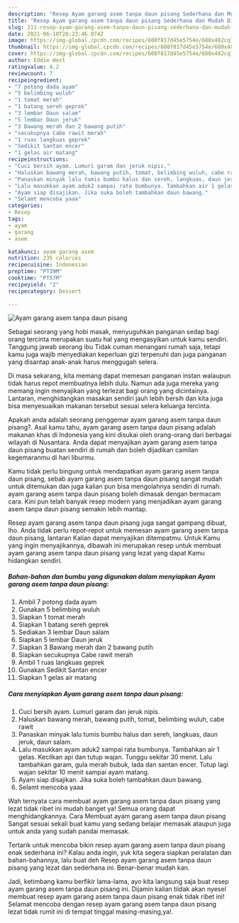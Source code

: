```yaml
---
description: "Resep Ayam garang asem tanpa daun pisang Sederhana dan Mudah Dibuat"
title: "Resep Ayam garang asem tanpa daun pisang Sederhana dan Mudah Dibuat"
slug: 211-resep-ayam-garang-asem-tanpa-daun-pisang-sederhana-dan-mudah-dibuat
date: 2021-06-10T20:23:46.074Z
image: https://img-global.cpcdn.com/recipes/608f817d45e5754e/680x482cq70/ayam-garang-asem-tanpa-daun-pisang-foto-resep-utama.jpg
thumbnail: https://img-global.cpcdn.com/recipes/608f817d45e5754e/680x482cq70/ayam-garang-asem-tanpa-daun-pisang-foto-resep-utama.jpg
cover: https://img-global.cpcdn.com/recipes/608f817d45e5754e/680x482cq70/ayam-garang-asem-tanpa-daun-pisang-foto-resep-utama.jpg
author: Eddie West
ratingvalue: 4.2
reviewcount: 7
recipeingredient:
- "7 potong dada ayam"
- "5 belimbing wuluh"
- "1 tomat merah"
- "1 batang sereh geprek"
- "3 lembar Daun salam"
- "5 lembar Daun jeruk"
- "3 Bawang merah dan 2 bawang putih"
- "secukupnya Cabe rawit merah"
- "1 ruas langkuas geprek"
- "Sedikit Santan encer"
- "1 gelas air matang"
recipeinstructions:
- "Cuci bersih ayam. Lumuri garam dan jeruk nipis."
- "Haluskan bawang merah, bawang putih, tomat, belimbing wuluh, cabe rawit"
- "Panaskan minyak lalu tumis bumbu halus dan sereh, langkuas, daun jeruk, daun salam."
- "Lalu masukkan ayam aduk2 sampai rata bumbunya. Tambahkan air 1 gelas. Kecilkan api dan tutup wajan. Tunggu sekitar 30 menit. Lalu tambahkan garam, gula merah bubuk, lada dan santan encer. Tutup lagi wajan sekitar 10 menit sampai ayam matang."
- "Ayam siap disajikan. Jika suka boleh tambahkan daun bawang."
- "Selamt mencoba yaaa"
categories:
- Resep
tags:
- ayam
- garang
- asem

katakunci: ayam garang asem 
nutrition: 235 calories
recipecuisine: Indonesian
preptime: "PT39M"
cooktime: "PT57M"
recipeyield: "2"
recipecategory: Dessert

---
```



![Ayam garang asem tanpa daun pisang](https://img-global.cpcdn.com/recipes/608f817d45e5754e/680x482cq70/ayam-garang-asem-tanpa-daun-pisang-foto-resep-utama.jpg)

Sebagai seorang yang hobi masak, menyuguhkan panganan sedap bagi orang tercinta merupakan suatu hal yang mengasyikan untuk kamu sendiri. Tanggung jawab seorang ibu Tidak cuman menangani rumah saja, tetapi kamu juga wajib menyediakan keperluan gizi terpenuhi dan juga panganan yang disantap anak-anak harus menggugah selera.

Di masa  sekarang, kita memang dapat memesan panganan instan walaupun tidak harus repot membuatnya lebih dulu. Namun ada juga mereka yang memang ingin menyajikan yang terlezat bagi orang yang dicintainya. Lantaran, menghidangkan masakan sendiri jauh lebih bersih dan kita juga bisa menyesuaikan makanan tersebut sesuai selera keluarga tercinta. 



Apakah anda adalah seorang penggemar ayam garang asem tanpa daun pisang?. Asal kamu tahu, ayam garang asem tanpa daun pisang adalah makanan khas di Indonesia yang kini disukai oleh orang-orang dari berbagai wilayah di Nusantara. Anda dapat menyajikan ayam garang asem tanpa daun pisang buatan sendiri di rumah dan boleh dijadikan camilan kegemaranmu di hari liburmu.

Kamu tidak perlu bingung untuk mendapatkan ayam garang asem tanpa daun pisang, sebab ayam garang asem tanpa daun pisang sangat mudah untuk ditemukan dan juga kalian pun bisa mengolahnya sendiri di rumah. ayam garang asem tanpa daun pisang boleh dimasak dengan bermacam cara. Kini pun telah banyak resep modern yang menjadikan ayam garang asem tanpa daun pisang semakin lebih mantap.

Resep ayam garang asem tanpa daun pisang juga sangat gampang dibuat, lho. Anda tidak perlu repot-repot untuk memesan ayam garang asem tanpa daun pisang, lantaran Kalian dapat menyajikan ditempatmu. Untuk Kamu yang ingin menyajikannya, dibawah ini merupakan resep untuk membuat ayam garang asem tanpa daun pisang yang lezat yang dapat Kamu hidangkan sendiri.

<!--inarticleads1-->

##### Bahan-bahan dan bumbu yang digunakan dalam menyiapkan Ayam garang asem tanpa daun pisang:

1. Ambil 7 potong dada ayam
1. Gunakan 5 belimbing wuluh
1. Siapkan 1 tomat merah
1. Siapkan 1 batang sereh geprek
1. Sediakan 3 lembar Daun salam
1. Siapkan 5 lembar Daun jeruk
1. Siapkan 3 Bawang merah dan 2 bawang putih
1. Siapkan secukupnya Cabe rawit merah
1. Ambil 1 ruas langkuas geprek
1. Gunakan Sedikit Santan encer
1. Siapkan 1 gelas air matang




<!--inarticleads2-->

##### Cara menyiapkan Ayam garang asem tanpa daun pisang:

1. Cuci bersih ayam. Lumuri garam dan jeruk nipis.
1. Haluskan bawang merah, bawang putih, tomat, belimbing wuluh, cabe rawit
1. Panaskan minyak lalu tumis bumbu halus dan sereh, langkuas, daun jeruk, daun salam.
1. Lalu masukkan ayam aduk2 sampai rata bumbunya. Tambahkan air 1 gelas. Kecilkan api dan tutup wajan. Tunggu sekitar 30 menit. Lalu tambahkan garam, gula merah bubuk, lada dan santan encer. Tutup lagi wajan sekitar 10 menit sampai ayam matang.
1. Ayam siap disajikan. Jika suka boleh tambahkan daun bawang.
1. Selamt mencoba yaaa




Wah ternyata cara membuat ayam garang asem tanpa daun pisang yang lezat tidak ribet ini mudah banget ya! Semua orang dapat menghidangkannya. Cara Membuat ayam garang asem tanpa daun pisang Sangat sesuai sekali buat kamu yang sedang belajar memasak ataupun juga untuk anda yang sudah pandai memasak.

Tertarik untuk mencoba bikin resep ayam garang asem tanpa daun pisang enak sederhana ini? Kalau anda ingin, yuk kita segera siapkan peralatan dan bahan-bahannya, lalu buat deh Resep ayam garang asem tanpa daun pisang yang lezat dan sederhana ini. Benar-benar mudah kan. 

Jadi, ketimbang kamu berfikir lama-lama, ayo kita langsung saja buat resep ayam garang asem tanpa daun pisang ini. Dijamin kalian tiidak akan nyesel membuat resep ayam garang asem tanpa daun pisang enak tidak ribet ini! Selamat mencoba dengan resep ayam garang asem tanpa daun pisang lezat tidak rumit ini di tempat tinggal masing-masing,ya!.

